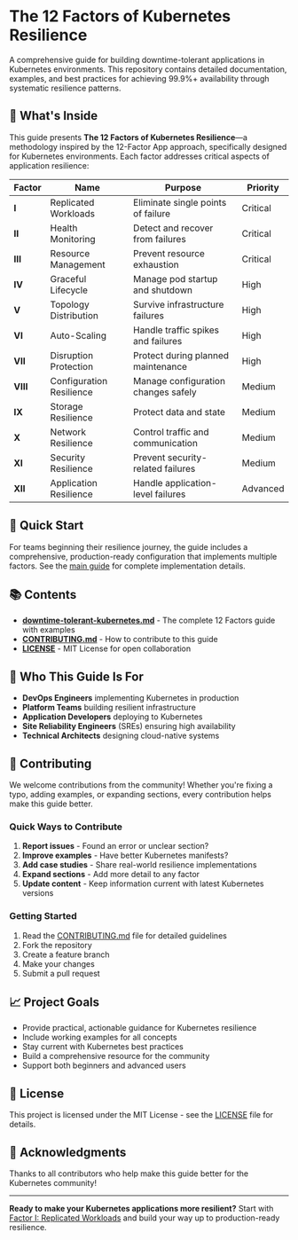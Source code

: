 # The 12 Factors of Kubernetes Resilience

A comprehensive guide for building downtime-tolerant applications in Kubernetes environments. This repository contains detailed documentation, examples, and best practices for achieving 99.9%+ availability through systematic resilience patterns.

## 📖 What's Inside

This guide presents **The 12 Factors of Kubernetes Resilience**—a methodology inspired by the 12-Factor App approach, specifically designed for Kubernetes environments. Each factor addresses critical aspects of application resilience:

| Factor | Name | Purpose | Priority |
|--------|------|---------|----------|
| **I** | Replicated Workloads | Eliminate single points of failure | Critical |
| **II** | Health Monitoring | Detect and recover from failures | Critical |
| **III** | Resource Management | Prevent resource exhaustion | Critical |
| **IV** | Graceful Lifecycle | Manage pod startup and shutdown | High |
| **V** | Topology Distribution | Survive infrastructure failures | High |
| **VI** | Auto-Scaling | Handle traffic spikes and failures | High |
| **VII** | Disruption Protection | Protect during planned maintenance | High |
| **VIII** | Configuration Resilience | Manage configuration changes safely | Medium |
| **IX** | Storage Resilience | Protect data and state | Medium |
| **X** | Network Resilience | Control traffic and communication | Medium |
| **XI** | Security Resilience | Prevent security-related failures | Medium |
| **XII** | Application Resilience | Handle application-level failures | Advanced |

## 🚀 Quick Start

For teams beginning their resilience journey, the guide includes a comprehensive, production-ready configuration that implements multiple factors. See the [main guide](downtime-tolerant-kubernetes.md) for complete implementation details.

## 📚 Contents

- **[downtime-tolerant-kubernetes.md](downtime-tolerant-kubernetes.md)** - The complete 12 Factors guide with examples
- **[CONTRIBUTING.md](CONTRIBUTING.md)** - How to contribute to this guide
- **[LICENSE](LICENSE)** - MIT License for open collaboration

## 🎯 Who This Guide Is For

- **DevOps Engineers** implementing Kubernetes in production
- **Platform Teams** building resilient infrastructure
- **Application Developers** deploying to Kubernetes
- **Site Reliability Engineers** (SREs) ensuring high availability
- **Technical Architects** designing cloud-native systems

## 🤝 Contributing

We welcome contributions from the community! Whether you're fixing a typo, adding examples, or expanding sections, every contribution helps make this guide better.

### Quick Ways to Contribute

1. **Report issues** - Found an error or unclear section?
2. **Improve examples** - Have better Kubernetes manifests?
3. **Add case studies** - Share real-world resilience implementations
4. **Expand sections** - Add more detail to any factor
5. **Update content** - Keep information current with latest Kubernetes versions

### Getting Started

1. Read the [CONTRIBUTING.md](CONTRIBUTING.md) file for detailed guidelines
2. Fork the repository
3. Create a feature branch
4. Make your changes
5. Submit a pull request

## 📈 Project Goals

- Provide practical, actionable guidance for Kubernetes resilience
- Include working examples for all concepts
- Stay current with Kubernetes best practices
- Build a comprehensive resource for the community
- Support both beginners and advanced users

## 📄 License

This project is licensed under the MIT License - see the [LICENSE](LICENSE) file for details.

## 🙏 Acknowledgments

Thanks to all contributors who help make this guide better for the Kubernetes community!

---

**Ready to make your Kubernetes applications more resilient?** Start with [Factor I: Replicated Workloads](downtime-tolerant-kubernetes.md#factor-i-replicated-workloads) and build your way up to production-ready resilience. 